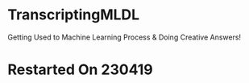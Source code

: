 # TranscriptingMLDL
Getting Used to Machine Learning Process &amp; Doing Creative Answers!
# Restarted On 230419

